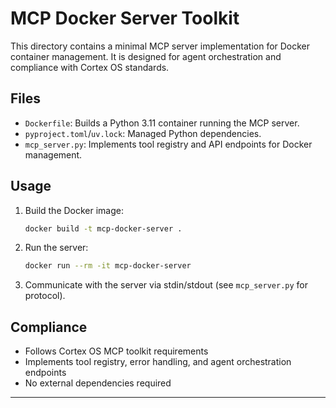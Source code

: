 <!--
file_path: mcp_tools/docker/README.md
maintainer: @jamiescottcraik
last_updated: 2025-08-05
version: 1.0.0
status: active
ai_generated_by: github-copilot
ai_provenance_hash: N/A
-->

# MCP Docker Server Toolkit

This directory contains a minimal MCP server implementation for Docker container management.
It is designed for agent orchestration and compliance with Cortex OS standards.

## Files

- `Dockerfile`: Builds a Python 3.11 container running the MCP server.
- `pyproject.toml`/`uv.lock`: Managed Python dependencies.
- `mcp_server.py`: Implements tool registry and API endpoints for Docker management.

## Usage

1. Build the Docker image:

   ```sh
   docker build -t mcp-docker-server .
   ```

2. Run the server:

   ```sh
   docker run --rm -it mcp-docker-server
   ```

3. Communicate with the server via stdin/stdout (see `mcp_server.py` for protocol).

## Compliance

- Follows Cortex OS MCP toolkit requirements
- Implements tool registry, error handling, and agent orchestration endpoints
- No external dependencies required

---

<!-- © 2025 brAInwav LLC — every line reduces barriers, enhances security, and supports resilient AI engineering. -->
